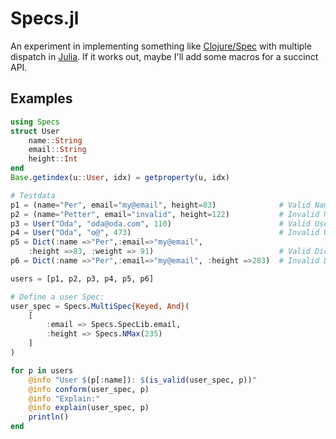 # Specs.jl

An experiment in implementing something like [Clojure/Spec](https://clojure.org/guides/spec) with multiple dispatch in [Julia](https://julialang.org). If it works out, maybe I'll add some macros for a succinct API.

## Examples

```julia
using Specs
struct User
    name::String
    email::String
    height::Int
end
Base.getindex(u::User, idx) = getproperty(u, idx)

# Testdata
p1 = (name="Per", email="my@email", height=83)              # Valid Named Tuple
p2 = (name="Petter", email="invalid", height=122)           # Invalid Named Tuple
p3 = User("Oda", "oda@oda.com", 110)                        # Valid User
p4 = User("Oda", "o@", 473)                                 # Invalid User
p5 = Dict(:name =>"Per",:email=>"my@email", 
    :height =>83, :weight => 91)                            # Valid Dict (extra field)
p6 = Dict(:name =>"Per",:email=>"my@email", :height =>283)  # Invalid Dict

users = [p1, p2, p3, p4, p5, p6]

# Define a user Spec:
user_spec = Specs.MultiSpec{Keyed, And}(
    [
        :email => Specs.SpecLib.email,
        :height => Specs.NMax(235)
    ]
)

for p in users
    @info "User $(p[:name]): $(is_valid(user_spec, p))"
    @info conform(user_spec, p)
    @info "Explain:"
    @info explain(user_spec, p)
    println()
end
```